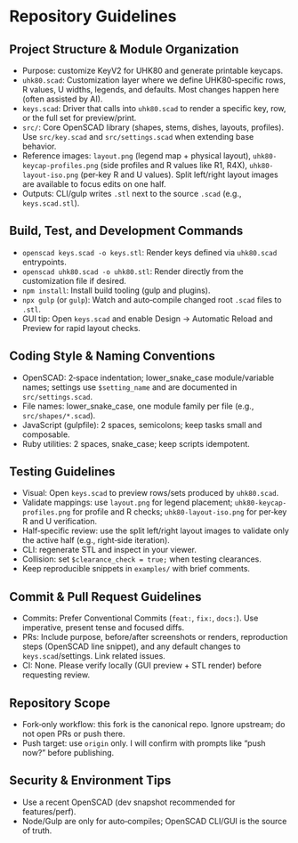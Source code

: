 # Repository Guidelines

## Project Structure & Module Organization
- Purpose: customize KeyV2 for UHK80 and generate printable keycaps.
- `uhk80.scad`: Customization layer where we define UHK80‑specific rows, R values, U widths, legends, and defaults. Most changes happen here (often assisted by AI).
- `keys.scad`: Driver that calls into `uhk80.scad` to render a specific key, row, or the full set for preview/print.
- `src/`: Core OpenSCAD library (shapes, stems, dishes, layouts, profiles). Use `src/key.scad` and `src/settings.scad` when extending base behavior.
- Reference images: `layout.png` (legend map + physical layout), `uhk80-keycap-profiles.png` (side profiles and R values like R1, R4X), `uhk80-layout-iso.png` (per‑key R and U values). Split left/right layout images are available to focus edits on one half.
- Outputs: CLI/gulp writes `.stl` next to the source `.scad` (e.g., `keys.scad.stl`).

## Build, Test, and Development Commands
- `openscad keys.scad -o keys.stl`: Render keys defined via `uhk80.scad` entrypoints.
- `openscad uhk80.scad -o uhk80.stl`: Render directly from the customization file if desired.
- `npm install`: Install build tooling (gulp and plugins).
- `npx gulp` (or `gulp`): Watch and auto‑compile changed root `.scad` files to `.stl`.
- GUI tip: Open `keys.scad` and enable Design → Automatic Reload and Preview for rapid layout checks.

## Coding Style & Naming Conventions
- OpenSCAD: 2‑space indentation; lower_snake_case module/variable names; settings use `$setting_name` and are documented in `src/settings.scad`.
- File names: lower_snake_case, one module family per file (e.g., `src/shapes/*.scad`).
- JavaScript (gulpfile): 2 spaces, semicolons; keep tasks small and composable.
- Ruby utilities: 2 spaces, snake_case; keep scripts idempotent.

## Testing Guidelines
- Visual: Open `keys.scad` to preview rows/sets produced by `uhk80.scad`.
- Validate mappings: use `layout.png` for legend placement; `uhk80-keycap-profiles.png` for profile and R checks; `uhk80-layout-iso.png` for per‑key R and U verification.
- Half‑specific review: use the split left/right layout images to validate only the active half (e.g., right‑side iteration).
- CLI: regenerate STL and inspect in your viewer.
- Collision: set `$clearance_check = true;` when testing clearances.
- Keep reproducible snippets in `examples/` with brief comments.

## Commit & Pull Request Guidelines
- Commits: Prefer Conventional Commits (`feat:`, `fix:`, `docs:`). Use imperative, present tense and focused diffs.
- PRs: Include purpose, before/after screenshots or renders, reproduction steps (OpenSCAD line snippet), and any default changes to `keys.scad`/settings. Link related issues.
- CI: None. Please verify locally (GUI preview + STL render) before requesting review.

## Repository Scope
- Fork‑only workflow: this fork is the canonical repo. Ignore upstream; do not open PRs or push there.
- Push target: use `origin` only. I will confirm with prompts like “push now?” before publishing.

## Security & Environment Tips
- Use a recent OpenSCAD (dev snapshot recommended for features/perf).
- Node/Gulp are only for auto‑compiles; OpenSCAD CLI/GUI is the source of truth.
